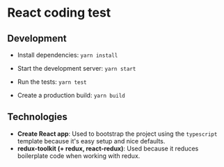 # React coding test

## Development

* Install dependencies: `yarn install`
* Start the development server: `yarn start`

* Run the tests: `yarn test`

* Create a production build: `yarn build`

## Technologies

* **Create React app**: Used to bootstrap the project using the `typescript` template because it's easy setup and nice defaults.
* **redux-toolkit (+ redux, react-redux)**: Used because it reduces boilerplate code when working with redux.